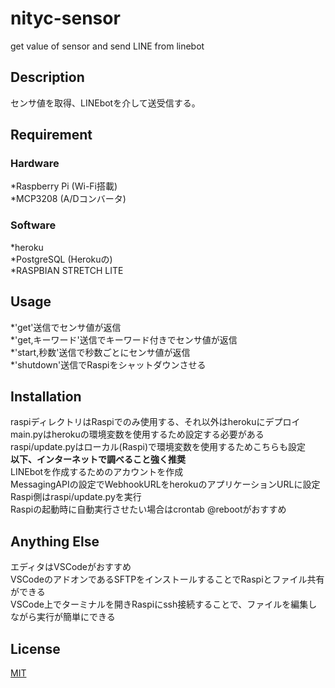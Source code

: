 # nityc-sensor
get value of sensor and send LINE from linebot

## Description
センサ値を取得、LINEbotを介して送受信する。

## Requirement
### Hardware
*Raspberry Pi (Wi-Fi搭載)  
*MCP3208 (A/Dコンバータ)  
### Software
*heroku  
*PostgreSQL (Herokuの)  
*RASPBIAN STRETCH LITE  

## Usage
*'get'送信でセンサ値が返信  
*'get,キーワード'送信でキーワード付きでセンサ値が返信  
*'start,秒数'送信で秒数ごとにセンサ値が返信  
*'shutdown'送信でRaspiをシャットダウンさせる  

## Installation
raspiディレクトリはRaspiでのみ使用する、それ以外はherokuにデプロイ  
main.pyはherokuの環境変数を使用するため設定する必要がある  
raspi/update.pyはローカル(Raspi)で環境変数を使用するためこちらも設定  
**以下、インターネットで調べること強く推奨**  
LINEbotを作成するためのアカウントを作成  
MessagingAPIの設定でWebhookURLをherokuのアプリケーションURLに設定  
Raspi側はraspi/update.pyを実行  
Raspiの起動時に自動実行させたい場合はcrontab @rebootがおすすめ  

## Anything Else
エディタはVSCodeがおすすめ  
VSCodeのアドオンであるSFTPをインストールすることでRaspiとファイル共有ができる  
VSCode上でターミナルを開きRaspiにssh接続することで、ファイルを編集しながら実行が簡単にできる  

## License
[MIT](https://github.com/templepmet/nityc-sensor/blob/master/LICENSE)
